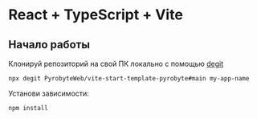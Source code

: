 # React + TypeScript + Vite

## Начало работы

Клонируй репозиторий на свой ПК локально с помощью [degit](https://github.com/Rich-Harris/degit)

```shell
npx degit PyrobyteWeb/vite-start-template-pyrobyte#main my-app-name
```

Установи зависимости:

```shell
npm install
```
